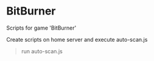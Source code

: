 # BitBurner
Scripts for game 'BitBurner'

Create scripts on home server and execute auto-scan.js
> run auto-scan.js
